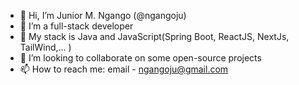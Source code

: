- 👋 Hi, I’m Junior M. Ngango (@ngangoju)
- 👀 I’m a full-stack developer
- 🌱 My stack is Java and JavaScript(Spring Boot, ReactJS, NextJs, TailWind,... )
- 💞️ I’m looking to collaborate on some open-source projects
- 📫 How to reach me: email - ngangoju@gmail.com

<!---
ngangoju/ngangoju is a ✨ special ✨ repository because its `README.md` (this file) appears on your GitHub profile.
You can click the Preview link to take a look at your changes.
--->
